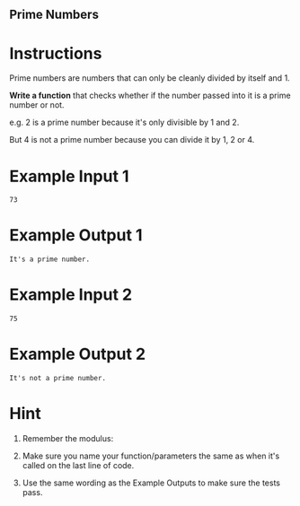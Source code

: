 ## Prime Numbers

# Instructions

Prime numbers are numbers that can only be cleanly divided by itself and 1. 


**Write a function** that checks whether if the number passed into it is a prime number or not.

e.g. 2 is a prime number because it's only divisible by 1 and 2.

But 4 is not a prime number because you can divide it by 1, 2 or 4.

# Example Input 1

```
73
```

# Example Output 1

```
It's a prime number.
```

# Example Input 2

```
75
```

# Example Output 2

```
It's not a prime number.
```

# Hint

1. Remember the modulus: 

2. Make sure you name your function/parameters the same as when it's called on the last line of code. 

3. Use the same wording as the Example Outputs to make sure the tests pass. 